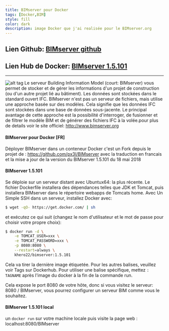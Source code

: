 ```yaml
---
title: BIMserver pour Docker
tags: [Docker,BIM]
style: fill
color: dark
description: image Docker que j'ai realisée pour le BIMserver.org 
---
```

## Lien Github: [BIMserver github](https://github.com/khero22/BIMserver)
## Lien Hub de Docker: [BIMserver 1.5.101](https://hub.docker.com/r/khero22/bimserver)

-----
![alt tag](http://bimserver.org/images/logo.gif)
Le serveur Building Information Model (court: BIMserver) vous permet de stocker et de gérer les informations d'un projet de construction (ou d'un autre projet lié au bâtiment). Les données sont stockées dans le standard ouvert IFC. BIMserver n'est pas un serveur de fichiers, mais utilise une approche basée sur des modèles. Cela signifie que les données IFC sont stockées dans une base de données sous-jacente. Le principal avantage de cette approche est la possibilité d'interroger, de fusionner et de filtrer le modèle BIM et de générer des fichiers IFC à la volée.pour plus de details voir le site officiel: http://www.bimserver.org

#### BIMserver pour Docker [FR]
Déployer BIMserver dans un conteneur Docker 
c'est un Fork depuis le projet de : https://github.com/px3l/BIMserver
avec la traduction en francais et la mise a jour de la version du BIMserver 1.5.101 du 18 mai 2018

#### BIMserver 1.5.101

Se déploie sur un serveur distant avec Ubuntux64: la plus récente. Le fichier Dockerfile installera des dépendances telles que JDK et Tomcat, puis installera BIMserver dans le répertoire webapps de Tomcats home. Avec Un Simple SSH dans un serveur, installez Docker avec:

```bash
$ wget -qO- https://get.docker.com/ | sh
```

et exécutez ce qui suit (changez le nom d'utilisateur et le mot de passe pour choisir votre propre choix):

```bash
$ docker run -d \
	-e TOMCAT_USER=xxx \
	-e TOMCAT_PASSWORD=xxx \
	-p 8080:8080 \
	--restart=always \
	khero22/bimserver:1.5.101
```

Cela va tirer la dernière image étiquetée. Pour les autres balises, veuillez voir Tags sur Dockerhub. Pour utiliser une balise spécifique, mettez `: TAGNAME` après l'image du docker à la fin de la commande run.

Cela expose le port 8080 de votre hôte, donc si vous visitez le serveur: 8080 / BIMserver, vous pourrez configurer un serveur BIM comme vous le souhaitez.

#### BIMserver 1.5.101 local

un `docker run` sur votre machine locale puis visite la page web :  localhost:8080/BIMserver
